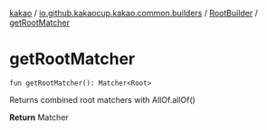 [kakao](../../index.md) / [io.github.kakaocup.kakao.common.builders](../index.md) / [RootBuilder](index.md) / [getRootMatcher](./get-root-matcher.md)

# getRootMatcher

`fun getRootMatcher(): Matcher<Root>`

Returns combined root matchers with AllOf.allOf()

**Return**
Matcher

